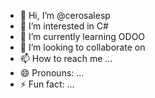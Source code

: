 - 👋 Hi, I’m @cerosalesp
- 👀 I’m interested in C#
- 🌱 I’m currently learning ODOO
- 💞️ I’m looking to collaborate on 
- 📫 How to reach me ...
- 😄 Pronouns: ...
- ⚡ Fun fact: ...

<!---
cerosalesp/cerosalesp is a ✨ special ✨ repository because its `README.md` (this file) appears on your GitHub profile.
You can click the Preview link to take a look at your changes.
--->
